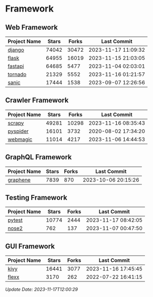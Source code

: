 # Framework

## Web Framework
| Project Name | Stars | Forks | Last Commit |
| ------------ | ----- | ----- | ----------- |
| [django](https://github.com/django/django) | 74042 | 30472 | 2023-11-17 11:09:32 |
| [flask](https://github.com/pallets/flask) | 64955 | 16019 | 2023-11-15 21:03:05 |
| [fastapi](https://github.com/tiangolo/fastapi) | 64685 | 5477 | 2023-11-04 02:03:01 |
| [tornado](https://github.com/tornadoweb/tornado) | 21329 | 5552 | 2023-11-16 01:21:57 |
| [sanic](https://github.com/sanic-org/sanic) | 17444 | 1538 | 2023-09-07 12:26:56 |

## Crawler Framework
| Project Name | Stars | Forks | Last Commit |
| ------------ | ----- | ----- | ----------- |
| [scrapy](https://github.com/scrapy/scrapy) | 49281 | 10298 | 2023-11-16 08:35:43 |
| [pyspider](https://github.com/binux/pyspider) | 16101 | 3732 | 2020-08-02 17:34:20 |
| [webmagic](https://github.com/code4craft/webmagic) | 11014 | 4217 | 2023-11-06 14:44:53 |

## GraphQL Framework
| Project Name | Stars | Forks | Last Commit |
| ------------ | ----- | ----- | ----------- |
| [graphene](https://github.com/graphql-python/graphene) | 7839 | 870 | 2023-10-06 20:15:26 |

## Testing Framework
| Project Name | Stars | Forks | Last Commit |
| ------------ | ----- | ----- | ----------- |
| [pytest](https://github.com/pytest-dev/pytest) | 10774 | 2444 | 2023-11-17 08:42:05 |
| [nose2](https://github.com/nose-devs/nose2) | 762 | 137 | 2023-11-07 00:47:50 |

## GUI Framework
| Project Name | Stars | Forks | Last Commit |
| ------------ | ----- | ----- | ----------- |
| [kivy](https://github.com/kivy/kivy) | 16441 | 3077 | 2023-11-16 17:45:45 |
| [flexx](https://github.com/flexxui/flexx) | 3170 | 262 | 2022-07-22 16:41:15 |

*Update Date: 2023-11-17T12:00:29*